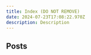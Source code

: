 ```yaml
---
title: Index (DO NOT REMOVE)
date: 2024-07-23T17:08:22.970Z
description: Description
---
```

## Posts
